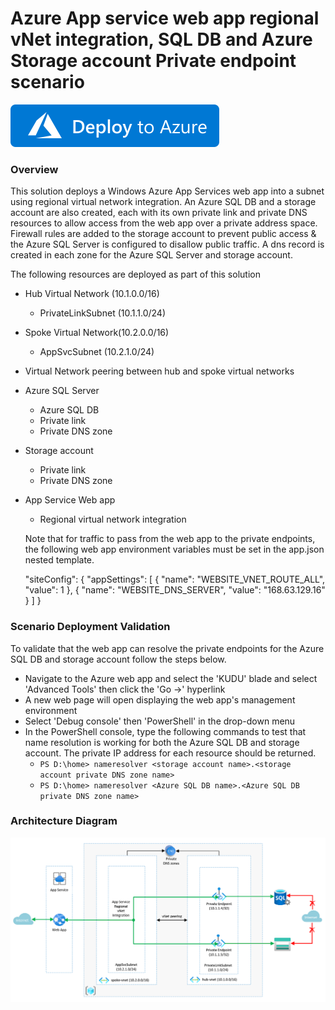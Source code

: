 # Azure App service web app regional vNet integration, SQL DB and Azure Storage account Private endpoint scenario 

[![Deploy To Azure](https://raw.githubusercontent.com/Azure/azure-quickstart-templates/master/1-CONTRIBUTION-GUIDE/images/deploytoazure.svg?sanitize=true)](https://portal.azure.com/#create/Microsoft.Template/uri/https%3A%2F%2Fraw.githubusercontent.com%2Fjoshuawaddell%2Farora%2Fazuredeploy.json)

### Overview

This solution deploys a Windows Azure App Services web app into a subnet using regional virtual network integration. An Azure SQL DB and a storage account are also created, each with its own private link and private DNS resources to allow access from the web app over a private address space. Firewall rules are added to the storage account to prevent public access & the Azure SQL Server is configured to disallow public traffic. A dns record is created in each zone for the Azure SQL Server and storage account.

The following resources are deployed as part of this solution

- Hub Virtual Network (10.1.0.0/16)
  - PrivateLinkSubnet (10.1.1.0/24)
- Spoke Virtual Network(10.2.0.0/16)
  - AppSvcSubnet (10.2.1.0/24)
- Virtual Network peering between hub and spoke virtual networks
- Azure SQL Server
  - Azure SQL DB
  - Private link
  - Private DNS zone
- Storage account
  - Private link
  - Private DNS zone
- App Service Web app
  - Regional virtual network integration

  Note that for traffic to pass from the web app to the private endpoints, the following web app environment variables must be set in the app.json nested template.

  "siteConfig": {
                    "appSettings": [
                        {
                            "name": "WEBSITE_VNET_ROUTE_ALL",
                            "value": 1
                        },
                        {
                            "name": "WEBSITE_DNS_SERVER",
                            "value": "168.63.129.16"
                        }
                    ]
                }

### Scenario Deployment Validation

To validate that the web app can resolve the private endpoints for the Azure SQL DB and storage account follow the steps below. 
- Navigate to the Azure web app and select the 'KUDU' blade and select 'Advanced Tools' then click the 'Go ->' hyperlink
- A new web page will open displaying the web app's management environment
- Select 'Debug console' then 'PowerShell' in the drop-down menu
- In the PowerShell console, type the following commands to test that name resolution is working for both the Azure SQL DB and storage account. The private IP address for each resource should be returned.
  - `PS D:\home> nameresolver <storage account name>.<storage account private DNS zone name>`
  - `PS D:\home> nameresolver <Azure SQL DB name>.<Azure SQL DB private DNS zone name>`

### Architecture Diagram

![Architecture diagram](./images/solution-architecture.png "Solution Architecture")
